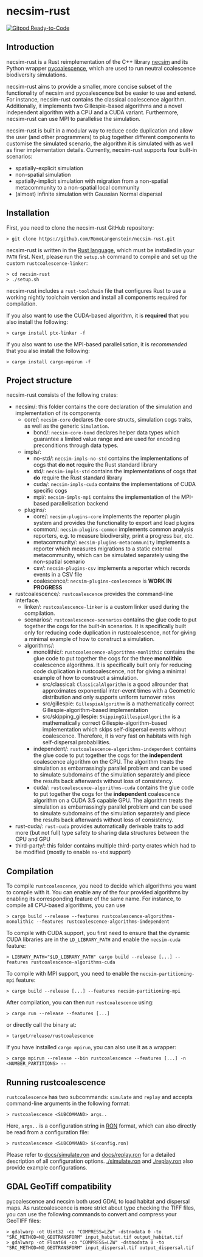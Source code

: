 # necsim-rust

[![Gitpod Ready-to-Code](https://img.shields.io/badge/Gitpod-ready--to--code-blue?logo=gitpod)](https://gitpod.io/#https://github.com/MomoLangenstein/necsim-rust)

## Introduction

necsim-rust is a Rust reimplementation of the C++ library [necsim](https://bitbucket.org/thompsonsed/necsim) and its Python wrapper [pycoalescence](https://bitbucket.org/thompsonsed/pycoalescence), which are used to run neutral coalescence biodiversity simulations.

necsim-rust aims to provide a smaller, more concise subset of the functionality of necsim and pycoalescence but be easier to use and extend. For instance, necsim-rust contains the classical coalescence algorithm. Additionally, it implements two Gillespie-based algorithms and a novel independent algorithm with a CPU and a CUDA variant. Furthermore, necsim-rust can use MPI to parallelise the simulation.

necsim-rust is built in a modular way to reduce code duplication and allow the user (and other programmers) to plug together different components to customise the simulated scenario, the algorithm it is simulated with as well as finer implementation details. Currently, necsim-rust supports four built-in scenarios:
- spatially-explicit simulation
- non-spatial simulation
- spatially-implicit simulation with migration from a non-spatial metacommunity to a non-spatial local community
- (almost) infinite simulation with Gaussian Normal dispersal

## Installation

First, you need to clone the necsim-rust GitHub repository:
```shell
> git clone https://github.com/MomoLangenstein/necsim-rust.git
```
necsim-rust is written in the [Rust language](https://www.rust-lang.org/tools/install), which must be installed in your `PATH` first. Next, please run the `setup.sh` command to compile and set up the custom `rustcoalescence-linker`:
```shell
> cd necsim-rust
> ./setup.sh
```
necsim-rust includes a `rust-toolchain` file that configures Rust to use a working nightly toolchain version and install all components required for compilation.

If you also want to use the CUDA-based algorithm, it is **required** that you also install the following:
```shell
> cargo install ptx-linker -f
```

If you also want to use the MPI-based parallelisation, it is *recommended* that you also install the following:
```shell
> cargo install cargo-mpirun -f
```

## Project structure

necsim-rust consists of the following crates:
- necsim/: this folder contains the core declaration of the simulation and implementation of its components
    - core/: `necsim-core` declares the core structs, simulation cogs traits, as well as the generic `Simulation`.
        - bond/: `necsim-core-bond` declares helper data types which guarantee a limited value range and are used for encoding preconditions through data types.
    - impls/:
        - no-std/: `necsim-impls-no-std` contains the implementations of cogs that **do not** require the Rust standard library
        - std/: `necsim-impls-std` contains the implementations of cogs that **do** require the Rust standard library
        - cuda/: `necsim-impls-cuda` contains the implementations of CUDA specific cogs
        - mpi/: `necsim-impls-mpi` contains the implementation of the MPI-based parallelisation backend
    - plugins/:
        - core/: `necsim-plugins-core` implements the reporter plugin system and provides the functionality to export and load plugins
        - common/: `necsim-plugins-common` implements common analysis reporters, e.g. to measure biodiversity, print a progress bar, etc.
        - metacommunity/: `necsim-plugins-metacommunity` implements a reporter which measures migrations to a static external metacommunity, which can be simulated separately using the non-spatial scenario
        - csv/: `necsim-plugins-csv` implements a reporter which records events in a CSV file
        - coalescence/: `necsim-plugins-coalescence` is **WORK IN PROGRESS**
- rustcoalescence/: `rustcoalescence` provides the command-line interface.
    - linker/: `rustcoalescence-linker` is a custom linker used during the compilation.
    - scenarios/: `rustcoalescence-scenarios` contains the glue code to put together the cogs for the built-in scenarios. It is specifically built only for reducing code duplication in rustcoalescence, not for giving a minimal example of how to construct a simulation.
    - algorithms/:
        - monolithic/: `rustcoalescence-algorithms-monlithic` contains the glue code to put together the cogs for the three **monolithic** coalescence algorithms. It is specifically built only for reducing code duplication in rustcoalescence, not for giving a minimal example of how to construct a simulation.
            - src/classical: `ClassicalAlgorithm` is a good allrounder that approximates exponential inter-event times with a Geometric distribution and only supports uniform turnover rates
            - src/gillespie: `GillespieAlgorithm` is a mathematically correct Gillespie-algorithm-based implementation
            - src/skipping_gillespie: `SkippingGillespieAlgorithm` is a mathematically correct Gillespie-algorithm-based implementation which skips self-dispersal events without coalescence. Therefore, it is very fast on habitats with high self-dispersal probabilities.
        - independent/: `rustcoalescence-algorithms-independent` contains the glue code to put together the cogs for the **independent** coalescence algorithm on the CPU. The algorithm treats the simulation as embarrassingly parallel problem and can be used to simulate subdomains of the simulation separately and piece the results back afterwards without loss of consistency.
        - cuda/: `rustcoalescence-algorithms-cuda` contains the glue code to put together the cogs for the **independent** coalescence algorithm on a CUDA 3.5 capable GPU. The algorithm treats the simulation as embarrassingly parallel problem and can be used to simulate subdomains of the simulation separately and piece the results back afterwards without loss of consistency.
- rust-cuda/: `rust-cuda` provides automatically derivable traits to add more (but not full) type safety to sharing data structures between the CPU and GPU
- third-party/: this folder contains multiple third-party crates which had to be modified (mostly to enable `no-std` support)

## Compilation

To compile `rustcoalescence`, you need to decide which algorithms you want to compile with it. You can enable any of the four provided algorithms by enabling its corresponding feature of the same name. For instance, to compile all CPU-based algorithms, you can use
```shell
> cargo build --release --features rustcoalescence-algorithms-monolithic --features rustcoalescence-algorithms-independent
```
To compile with CUDA support, you first need to ensure that the dynamic CUDA libraries are in the `LD_LIBRARY_PATH` and enable the `necsim-cuda` feature:
```shell
> LIBRARY_PATH="$LD_LIBRARY_PATH" cargo build --release [...] --features rustcoalescence-algorithms-cuda
```
To compile with MPI support, you need to enable the `necsim-partitioning-mpi` feature:
```shell
> cargo build --release [...] --features necsim-partitioning-mpi
```
After compilation, you can then run `rustcoalescence` using:
```
> cargo run --release --features [...]
```
or directly call the binary at:
```
> target/release/rustcoalescence
```
If you have installed `cargo mpirun`, you can also use it as a wrapper:
```
> cargo mpirun --release --bin rustcoalescence --features [...] -n <NUMBER_PARTITIONS> --
```

## Running rustcoalescence

`rustcoalescence` has two subcommands: `simulate` and `replay` and accepts command-line arguments in the following format:
```shell
> rustcoalescence <SUBCOMMAND> args..
```
Here, `args..` is a configuration string in [RON](https://github.com/ron-rs/ron) format, which can also directly be read from a configuration file:
```shell
> rustcoalescence <SUBCOMMAND> $(<config.ron)
```
Please refer to [docs/simulate.ron](docs/simulate.ron) and [docs/replay.ron](docs/replay.ron) for a detailed description of all configuration options. [./simulate.ron](simulate.ron) and [./replay.ron](replay.ron) also provide example configurations.

## GDAL GeoTiff compatibility

pycoalescence and necsim both used GDAL to load habitat and dispersal maps. As rustcoalescence is more strict about type checking the TIFF files, you can use the following commands to convert and compress your GeoTIFF files:
```shell
> gdalwarp -ot Uint32 -co "COMPRESS=LZW" -dstnodata 0 -to "SRC_METHOD=NO_GEOTRANSFORM" input_habitat.tif output_habitat.tif
> gdalwarp -ot Float64 -co "COMPRESS=LZW" -dstnodata 0 -to "SRC_METHOD=NO_GEOTRANSFORM" input_dispersal.tif output_dispersal.tif
```
